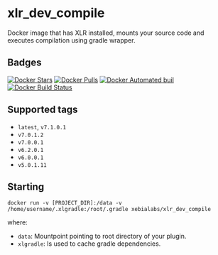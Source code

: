 # xlr_dev_compile #

Docker image that has XLR installed, mounts your source code and executes compilation using gradle wrapper.

## Badges ##
[![Docker Stars](https://img.shields.io/docker/stars/xebialabs/xlr_dev_compile.svg)]()
[![Docker Pulls](https://img.shields.io/docker/pulls/xebialabs/xlr_dev_compile.svg)]()
[![Docker Automated buil](https://img.shields.io/docker/automated/xebialabs/xlr_dev_compile.svg)]()
[![Docker Build Status](https://img.shields.io/docker/build/xebialabs/xlr_dev_compile.svg)]()

## Supported tags ##

+ `latest`, `v7.1.0.1`
+ `v7.0.1.2`
+ `v7.0.0.1`
+ `v6.2.0.1`
+ `v6.0.0.1`
+ `v5.0.1.11`

## Starting ##

```
docker run -v [PROJECT_DIR]:/data -v /home/username/.xlgradle:/root/.gradle xebialabs/xlr_dev_compile
```

where:

* `data`: Mountpoint pointing to root directory of your plugin.
* `xlgradle`: Is used to cache gradle dependencies.
